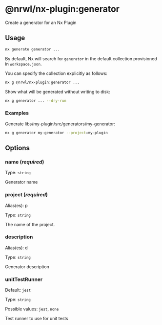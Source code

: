 # @nrwl/nx-plugin:generator

Create a generator for an Nx Plugin

## Usage

```bash
nx generate generator ...
```

By default, Nx will search for `generator` in the default collection provisioned in `workspace.json`.

You can specify the collection explicitly as follows:

```bash
nx g @nrwl/nx-plugin:generator ...
```

Show what will be generated without writing to disk:

```bash
nx g generator ... --dry-run
```

### Examples

Generate libs/my-plugin/src/generators/my-generator:

```bash
nx g generator my-generator --project=my-plugin
```

## Options

### name (_**required**_)

Type: `string`

Generator name

### project (_**required**_)

Alias(es): p

Type: `string`

The name of the project.

### description

Alias(es): d

Type: `string`

Generator description

### unitTestRunner

Default: `jest`

Type: `string`

Possible values: `jest`, `none`

Test runner to use for unit tests
